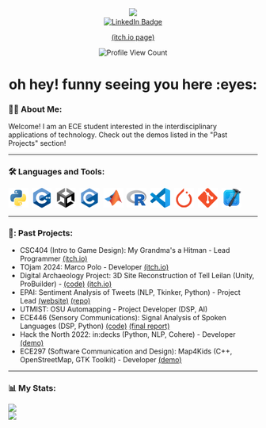 

<!--
**AngelinaZhai/AngelinaZhai** is a ✨ _special_ ✨ repository because its `README.md` (this file) appears on your GitHub profile.

Here are some ideas to get you started:

- 🔭 I’m currently working on ...
- 🌱 I’m currently learning ...
- 👯 I’m looking to collaborate on ...
- 🤔 I’m looking for help with ...
- 💬 Ask me about ...
- 📫 How to reach me: ...
- 😄 Pronouns: ...
- ⚡ Fun fact: ...
  <img src="" title="" alt="" width="40" height="40"/>&nbsp;


-->

<div id="header" align="center">
  <img src="https://media.giphy.com/media/j0HjChGV0J44KrrlGv/giphy.gif" width="200"/>
  <div id="badges">
    <a href="https://www.linkedin.com/in/angelina-zhai/">
      <img src="https://img.shields.io/badge/LinkedIn-blue?style=for-the-badge&logo=linkedin&logoColor=white" alt="LinkedIn Badge"/ width="100">
    </a>
  </div>

  [(itch.io page)](https://tubblebee.itch.io/)
  
  <img src="https://komarev.com/ghpvc/?username=AngelinaZhai&style=flat&color=blueviolet" alt="Profile View Count" width="100"/>


  
  
  <h1>
    oh hey! funny seeing you here :eyes:
  </h1>

</div>

### :woman_technologist: About Me:

Welcome! I am an ECE student interested in the interdisciplinary applications of technology. Check out the demos listed in the "Past Projects" section!

---

### :hammer_and_wrench: Languages and Tools:
<div>
  <img src="https://github.com/devicons/devicon/blob/master/icons/python/python-original.svg" title="Python" alt="Python" width="40" height="40"/>&nbsp;
  <img src="https://github.com/devicons/devicon/blob/master/icons/cplusplus/cplusplus-original.svg" title="C++" alt="C++" width="40" height="40"/>&nbsp;
  <img src="https://github.com/devicons/devicon/blob/master/icons/unity/unity-original.svg" title="Unity" alt="Unity" width="40" height="40"/>&nbsp;
  <img src="https://github.com/devicons/devicon/blob/master/icons/c/c-original.svg" title="C" alt="C" width="40" height="40"/>&nbsp;
  <img src="https://github.com/devicons/devicon/blob/master/icons/matlab/matlab-original.svg" title="matlab" alt="matlab" width="40" height="40"/>&nbsp;
  <img src="https://github.com/devicons/devicon/blob/master/icons/r/r-original.svg" title="R" alt="R" width="40" height="40"/>&nbsp;
  <img src="https://github.com/devicons/devicon/blob/master/icons/vscode/vscode-original.svg" title="vscode" alt="vscode" width="40" height="40"/>&nbsp;
  <img src="https://github.com/devicons/devicon/blob/master/icons/pytorch/pytorch-original.svg" title="Pytorch" alt="Pytorch" width="40" height="40"/>&nbsp;
  <img src="https://github.com/devicons/devicon/blob/master/icons/git/git-original.svg" title="git" alt="git" width="40" height="40"/>&nbsp;
  <img src="https://github.com/devicons/devicon/blob/master/icons/xcode/xcode-original.svg" title="Xcode" alt="Xcode" width="40" height="40"/>&nbsp;
</div>

---
### 🥰: Past Projects:
* CSC404 (Intro to Game Design): My Grandma's a Hitman - Lead Programmer [(itch.io)](https://luka-vukmanovic.itch.io/my-grandmas-a-hitman)
* TOjam 2024: Marco Polo - Developer [(itch.io)](https://vfuzball.itch.io/marco-polo)
* Digital Archaeology Project: 3D Site Reconstruction of Tell Leilan (Unity, ProBuilder) - [(code)](https://github.com/AngelinaZhai/tell-leilan-reconstruction) [(itch.io)](https://tubblebee.itch.io/tell-leilan-reconstruction)
* EPAI: Sentiment Analysis of Tweets (NLP, Tkinker, Python) - Project Lead [(website)](https://epai-sat.w3spaces.com) [(repo)](https://github.com/AngelinaZhai/epai-sentiment-of-tweets)
* UTMIST: OSU Automapping - Project Developer (DSP, AI)
* ECE446 (Sensory Communications): Signal Analysis of Spoken Languages (DSP, Python) [(code)](https://github.com/AngelinaZhai/language-dsp) [(final report)](https://github.com/AngelinaZhai/language-dsp/blob/main/Final%20Report.pdf)
* Hack the North 2022: in:decks (Python, NLP, Cohere) - Developer [(demo)](https://devpost.com/software/in-decks)
* ECE297 (Software Communication and Design): Map4Kids (C++, OpenStreetMap, GTK Toolkit) - Developer [(demo)](https://docs.google.com/presentation/d/10dbarjVSDMrwgs2GDx8Y22EsW-GqcbMg7R54VY95Vrc/edit?usp=sharing)

---
### :bar_chart: My Stats:

<!-- [![GitHub Streak](http://github-readme-streak-stats.herokuapp.com?user=AngelinaZhai&theme=dark&background=000000&count_private=true)](https://git.io/streak-stats) -->

<!-- [![Top Langs](https://github-readme-stats-je7syvoku-angelinazhai.vercel.app/api/top-langs/?username=AngelinaZhai&layout=compact&theme=vision-friendly-dark&count_private=true)](https://github-readme-stats1-blond.vercel.app/)
 -->
<img align="left" src="https://github-readme-stats-je7syvoku-angelinazhai.vercel.app/api/?username=AngelinaZhai&include_all_commits=true&count_private=true&theme=radical&show_icons=true&bg_color=0d1117&border_color=edcf45&border_radius=10" width="468"/>
 
<img align="left" src="https://github-readme-stats-je7syvoku-angelinazhai.vercel.app/api/top-langs/?username=AngelinaZhai&layout=compact&&langs_count=10&theme=radical&hide=jupyter%20notebook,ShaderLab,Makefile,GLSL,HLSL&bg_color=0d1117&border_color=edcf45&border_radius=10" width="300" />



